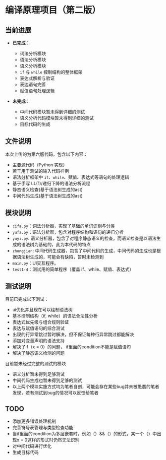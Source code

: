 # 编译原理项目（第二版）

## 当前进展

- **已完成：**
  - 词法分析模块
  - 语法分析模块
  - 语义分析模块
  - `if` 与 `while` 控制结构的整体框架
  - 表达式解析与验证
  - 表达语句完善
  - 赋值语句处理逻辑

- **未完成：**
  - 中间代码模块暂未得到详细的测试
  - 语义分析代码模块暂未得到详细的测试
  - 目标代码的生成

## 文件说明

本次上传的为第六版代码，包含以下内容：

- 主要源代码（Python 实现）
- 若干用于测试的输入代码样例
- 语法分析框架中 `if`、`while`、赋值、表达式等语句的处理逻辑
- 基于手写 LL(1)/递归下降的语法分析流程
- 静态语义检查(基于语法树生成的ast)
- 中间代码生成(基于语法树生成的ast)

## 模块说明

- `cifa.py`：词法分析器，实现了基础的单词识别与分类
- `yufa.py`：语法分析器，包含对程序结构和语句的递归分析
- `yuyi.py`: 语义分析器，包含了对程序静态语义的检查，而语义检查是以语法生成的语法树为基础的，此为本代码的特点
- `zhongjian`: 中间代码生成器，包含了中间代码的生成，中间代码的生成也是根据语法树生成的，可能会有缺陷，暂时未检测到
- `main.py`：UI交互程序。
- `test1-4`：测试用的简单程序（覆盖 if、while、赋值、表达式）

## 测试说明

目前已完成以下测试：

- ui优化并且现在可以绘制语法树
- 基本控制结构（if, while）的语法合法性分析
- 表达式优先级与组合规则验证
- 表达与赋值语句的综合测试
- 出现的行异常跳过暂时解决，但不保证每种行异常跳过都能解决
- 添加对变量声明的语法支持
- 解决了if（x = 0）的问题， if里面的condition不能是赋值语句
- 解决了静态语义检测的问题


目前暂未经过完整的测试的模块
- 语义分析暂未得到足够测试
- 中间代码生成也暂未得到足够的测试
- 以上两个模块实施方式均为笔者自创，可能会存在某些bug并未被愚蠢的笔者发现，若有测试到bug的情况可以反馈给笔者

## TODO

- 添加更多错误处理机制
- 完善符号表管理与类型检查功能
- 当if里面的condition为多层嵌套时，例如（）&&（）的形式，某一个（）中出现x = 0这样的形式时仍然无法识别
- 对中间代码进行优化
- 生成目标代码


